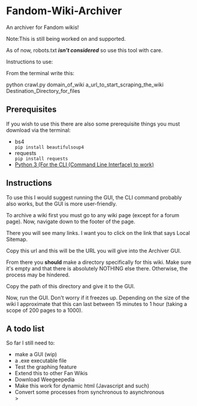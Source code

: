 # Fandom-Wiki-Archiver
An archiver for Fandom wikis!

Note:This is still being worked on and supported.  

As of now, robots.txt ***isn't considered*** so use this tool with care.

Instructions to use:

From the terminal write this:

python crawl.py domain_of_wiki a_url_to_start_scraping_the_wiki Destination_Directory_for_files

## Prerequisites
If you wish to use this there are also some prerequisite things you must download via the terminal:
<ul>
  <li>bs4</li>
    <code>pip install beautifulsoup4</code>
  <li>requests</li>
    <code>pip install requests</code>
  <li><a href="https://www.python.org/downloads/">Python 3 (For the CLI (Command Line Interface) to work)</a></li>
</ul>

## Instructions
To use this I would suggest running the GUI, the CLI command probably also works, but the GUI is more user-friendly.

To archive a wiki first you must go to any wiki page (except for a forum page). Now, navigate down to the footer of the page.

There you will see many links. I want you to click on the link that says Local Sitemap.

Copy this url and this will be the URL you will give into the Archiver GUI.

From there you **should** make a directory specifically for this wiki. Make sure it's empty and that there is absolutely NOTHING else there. Otherwise, the process may be hindered.

Copy the path of this directory and give it to the GUI.

Now, run the GUI. Don't worry if it freezes up. Depending on the size of the wiki I approximate that this can last between 15 minutes to 1 hour (taking a scope of 200 pages to a 1000).

## A todo list
So far I still need to:
<ul>
  <li>make a GUI (wip)</li>
  <li>a .exe executable file</li>
  <li>Test the graphing feature</li>
  <li>Extend this to other Fan Wikis</li>
  <li>Download Weegeepedia</li>
  <li>Make this work for dynamic html (Javascript and such)</li>
  <li>Convert some processes from synchronous to asynchronous</li>>
</ul>
